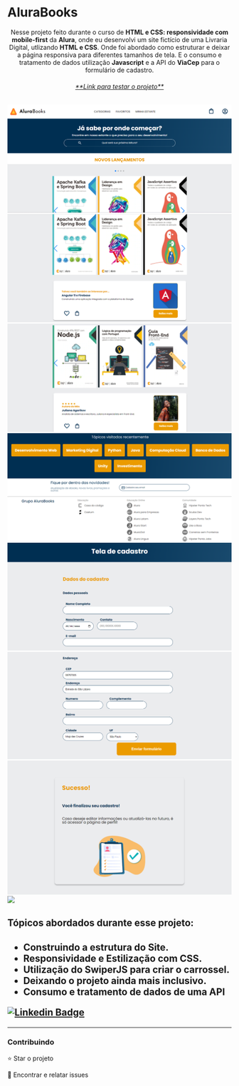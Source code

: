 # AluraBooks


<p align="center">Nesse projeto feito durante o curso de <b>HTML e CSS: responsividade com mobile-first</b> da <b>Alura</b>, onde eu desenvolvi um site fictício de uma Livraria Digital, utlizando <b>HTML e CSS</b>. Onde foi abordado como estruturar e deixar a página responsiva para diferentes tamanhos de tela. E o consumo e tratamento de dados utilização <b>Javascript</b> e a API do <b>ViaCep</b> para o formulário de cadastro.</p>

<h6 align="center"><a href="https://jean-carlo-torres.github.io/AluraBooks/">**Link para testar o projeto**</a></h6>
<img src="./github/1_banner.png">
<img src="./github/2_carrossel.png">
<img src="./github/3_autor.png">
<img src="./github/4_topicos.png">
<img src="./github/cadastro_1.png">
<img src="./github/cadastro_2.png">
<img src="./github/final_cadastro.png">
<img src="./github/projeto.gif">



<h2>Tópicos abordados durante esse projeto:<h2>
<ul>
<li>Construindo a estrutura do Site.</li>
<li>Responsividade e Estilização com CSS.</li>
<li>Utilização do SwiperJS para criar o carrossel.</li>
<li>Deixando o projeto ainda mais inclusivo.</li>
<li>Consumo e tratamento de dados de uma API</li>
</ul>

[![Linkedin Badge](https://img.shields.io/badge/-JeanCarlo-blue?style=flat-square&logo=Linkedin&logoColor=white&link=https://www.linkedin.com/in/jeancarlotorre619b/)](https://www.linkedin.com/in/jeancarlotorre619b/)

<hr>
<h3>Contribuindo</h3>


⭐️ Star o projeto

🐛 Encontrar e relatar issues